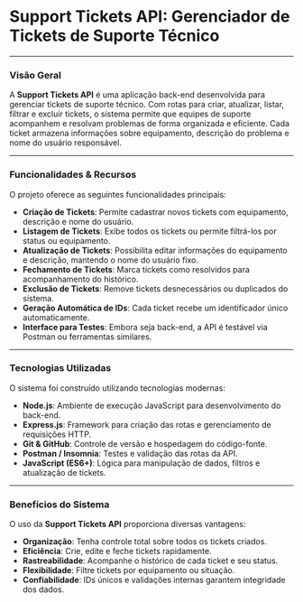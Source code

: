 # Support Tickets API: Gerenciador de Tickets de Suporte Técnico

---

### Visão Geral

A **Support Tickets API** é uma aplicação back-end desenvolvida para gerenciar tickets de suporte técnico. Com rotas para criar, atualizar, listar, filtrar e excluir tickets, o sistema permite que equipes de suporte acompanhem e resolvam problemas de forma organizada e eficiente. Cada ticket armazena informações sobre equipamento, descrição do problema e nome do usuário responsável.

---

### Funcionalidades & Recursos

O projeto oferece as seguintes funcionalidades principais:

* **Criação de Tickets**: Permite cadastrar novos tickets com equipamento, descrição e nome do usuário.
* **Listagem de Tickets**: Exibe todos os tickets ou permite filtrá-los por status ou equipamento.
* **Atualização de Tickets**: Possibilita editar informações do equipamento e descrição, mantendo o nome do usuário fixo.
* **Fechamento de Tickets**: Marca tickets como resolvidos para acompanhamento do histórico.
* **Exclusão de Tickets**: Remove tickets desnecessários ou duplicados do sistema.
* **Geração Automática de IDs**: Cada ticket recebe um identificador único automaticamente.
* **Interface para Testes**: Embora seja back-end, a API é testável via Postman ou ferramentas similares.

---

### Tecnologias Utilizadas

O sistema foi construído utilizando tecnologias modernas:

* **Node.js**: Ambiente de execução JavaScript para desenvolvimento do back-end.
* **Express.js**: Framework para criação das rotas e gerenciamento de requisições HTTP.
* **Git & GitHub**: Controle de versão e hospedagem do código-fonte.
* **Postman / Insomnia**: Testes e validação das rotas da API.
* **JavaScript (ES6+)**: Lógica para manipulação de dados, filtros e atualização de tickets.

---

### Benefícios do Sistema

O uso da **Support Tickets API** proporciona diversas vantagens:

* **Organização**: Tenha controle total sobre todos os tickets criados.
* **Eficiência**: Crie, edite e feche tickets rapidamente.
* **Rastreabilidade**: Acompanhe o histórico de cada ticket e seu status.
* **Flexibilidade**: Filtre tickets por equipamento ou situação.
* **Confiabilidade**: IDs únicos e validações internas garantem integridade dos dados.
